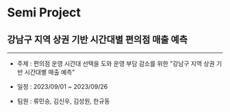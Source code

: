 # Semi Project

## 강남구 지역 상권 기반 시간대별 편의점 매출 예측

---

- 주제 : 편의점 운영 시간대 선택을 도와 운영 부담 감소를 위한 "강남구 지역 상권 기반 시간대별 매출 예측"

- 일정 : 2023/09/01 ~ 2023/09/26

- 팀원 : 류민승, 김신우, 김성원, 한규동


